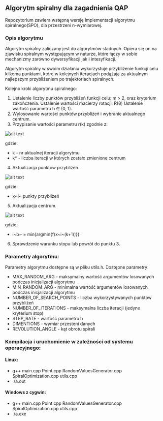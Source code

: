 ## Algorytm spiralny dla zagadnienia QAP

Repozytorium zawiera wstępną wersję implementacji algorytmu spiralnego(SPO), dla przestrzeni n-wymiarowej.

### Opis algorytmu

Algorytm spiralny zaliczany jest do algorytmów stadnych. Opiera się on na zjawisku spiralnym występującym w naturze, które łączy w sobie mechanizmy zarówno dywersyfikacji jak i intesyfikacji.

Algorytm spiralny w swoim działaniu wykorzystuje przybliżenie funkcji celu kilkoma punktami, które w kolejnych iteracjach podążają za aktualnym najlepszym przybliżeniem po trajektoriach spiralnych.

Kolejno kroki algorytmu spiralnego:
1. Ustalenie liczby punktów przybliżeń funkcji celu: m > 2, oraz kryterium zakończenia.
   Ustalenie wartości macierzy rotacji: R(θ)
   Ustalenie wartość parametru h ∈ (0, 1).
2. Wylosowanie wartości punktów przybliżeń i wybranie aktualnego centrum.
3. Przypisanie wartości parametru r(k) zgodnie z:

![alt text](https://image.ibb.co/kpavgS/1.png "r(k)")

gdzie:
* k - nr aktualnej iteracji algorytmu
* k* - liczba iteracji w których zostało zmienione centrum
4. Aktualizacja punktów przybliżeń.

![alt text](https://image.ibb.co/csNGMS/2.png "nowe przyblizenia")

gdzie:
* x~i~ punkty przybliżeń

5. Aktualizacja centrum.

![alt text](https://image.ibb.co/idqaFn/3.png "nowe centrum")

gdzie:
* i~b~ = min{argmin{f(x~i~(k+1))}}

6. Sprawdzenie warunku stopu lub powrót do punktu 3.

### Parametry algorytmu:

Parametry algorytmu dostępne są w pliku utils.h.
Dostępne parametry:
* MAX_RANDOM_ARG - maksymalny wartość argumentów losowanych podczas inicjalizacji algorytmu
* MIN_RANDOM_ARG - minimalna wartość argumentów losowanych podczas inicjalizacji algorytmu
* NUMBER_OF_SEARCH_POINTS - liczba wykorzystywanych punktów przybliżeń
* NUMBER_OF_ITERATIONS - maksymalna liczba iteracji (jedyne kryterium stop)
* STEP_RATE - wartość parametru h
* DIMENTIONS - wymiar przesteni danych
* REVOLUTION_ANGLE - kąt obrotu spirali

### Kompilacja i uruchomienie w zależności od systemu operacyjnego:

#### Linux:
* g++ main.cpp Point.cpp RandomValuesGenerator.cpp SpiralOptimization.cpp utils.cpp
* ./a.out

#### Windows z cygwin:
* g++ main.cpp Point.cpp RandomValuesGenerator.cpp SpiralOptimization.cpp utils.cpp
* ./a.exe

